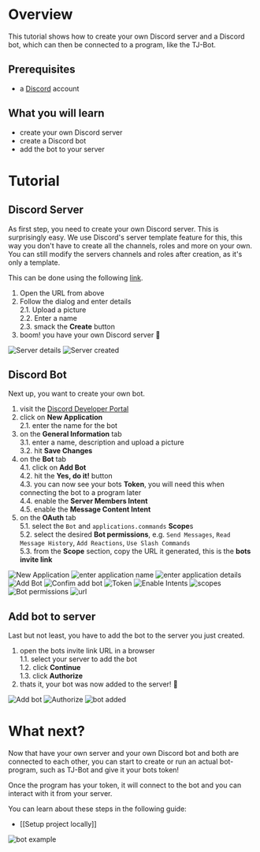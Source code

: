 # Overview

This tutorial shows how to create your own Discord server and a Discord bot, which can then be connected to a program, like the TJ-Bot.

## Prerequisites
* a [Discord](https://discord.com/) account

## What you will learn
* create your own Discord server
* create a Discord bot
* add the bot to your server

# Tutorial

## Discord Server

As first step, you need to create your own Discord server. This is surprisingly easy.
We use Discord's server template feature for this, this way you don't have to create all the channels, roles and more on your own.
You can still modify the servers channels and roles after creation, as it's only a template.

This can be done using the following [link](https://discord.new/WhtXEUZeFdTg).

1. Open the URL from above
2. Follow the dialog and enter details  
  2.1. Upload a picture  
  2.2. Enter a name  
  2.3. smack the **Create** button
3. boom! you have your own Discord server 🎉 

![Server details](https://user-images.githubusercontent.com/49957334/194017378-c2c2fb65-4235-41d9-ac23-673a9fa178c4.png)
![Server created](https://user-images.githubusercontent.com/49957334/194017750-1e9c1316-fef9-4718-9cd9-5f8dbf8dcaa0.png)


## Discord Bot

Next up, you want to create your own bot.

1. visit the [Discord Developer Portal](https://discord.com/developers/applications)
2. click on **New Application**  
  2.1. enter the name for the bot
3. on the **General Information** tab  
  3.1. enter a name, description and upload a picture  
  3.2. hit **Save Changes**
4. on the **Bot** tab  
  4.1. click on **Add Bot**  
  4.2. hit the **Yes, do it!** button  
  4.3. you can now see your bots **Token**, you will need this when connecting the bot to a program later  
  4.4. enable the **Server Members Intent**  
  4.5. enable the **Message Content Intent**  
5. on the **OAuth** tab  
  5.1. select the `Bot` and `applications.commands` **Scope**s  
  5.2. select the desired **Bot permissions**, e.g. `Send Messages`, `Read Message History`, `Add Reactions`, `Use Slash Commands`  
  5.3. from the **Scope** section, copy the URL it generated, this is the **bots invite link**

![New Application](https://i.imgur.com/X1M7F0d.png)
![enter application name](https://i.imgur.com/pxRTzGc.png)
![enter application details](https://i.imgur.com/TvsyJTc.png)
![Add Bot](https://i.imgur.com/8jshb9M.png)
![Confim add bot](https://i.imgur.com/vps9yLt.png)
![Token](https://i.imgur.com/l0UZPD3.png)
![Enable Intents](https://i.imgur.com/Hi4bkCZ.png)
![scopes](https://i.imgur.com/8x6WjDT.png)
![Bot permissions](https://i.imgur.com/pkTFsJq.png)
![url](https://i.imgur.com/j7yVKeM.png)

## Add bot to server

Last but not least, you have to add the bot to the server you just created.

1. open the bots invite link URL in a browser  
  1.1. select your server to add the bot  
  1.2. click **Continue**  
  1.3. click **Authorize**
2. thats it, your bot was now added to the server! 🎉 

![Add bot](https://i.imgur.com/ceaemII.png)
![Authorize](https://i.imgur.com/239LT0n.png)
![bot added](https://i.imgur.com/jjPzxaZ.png)

# What next?

Now that have your own server and your own Discord bot and both are connected to each other, you can start to create or run an actual bot-program, such as TJ-Bot and give it your bots token!

Once the program has your token, it will connect to the bot and you can interact with it from your server.

You can learn about these steps in the following guide:
* [[Setup project locally]]

![bot example](https://i.imgur.com/TIewgLt.png)